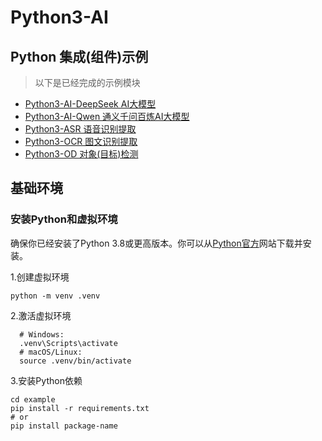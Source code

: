 # Python3-AI

## Python 集成(组件)示例

> 以下是已经完成的示例模块

- [Python3-AI-DeepSeek AI大模型](./Python3-AI-DeepSeek)
- [Python3-AI-Qwen 通义千问百炼AI大模型](./Python3-AI-Qwen)
- [Python3-ASR 语音识别提取](./Python3-ASR)
- [Python3-OCR 图文识别提取](./Python3-OCR)
- [Python3-OD  对象(目标)检测](./Python3-OD)

## 基础环境

### 安装Python和虚拟环境

确保你已经安装了Python 3.8或更高版本。你可以从[Python官方](https://www.python.org/downloads/)网站下载并安装。

1.创建虚拟环境

```shell
python -m venv .venv
```

2.激活虚拟环境

```shell
  # Windows:
  .venv\Scripts\activate
  # macOS/Linux:
  source .venv/bin/activate
```

3.安装Python依赖

```shell
cd example
pip install -r requirements.txt
# or 
pip install package-name
```



